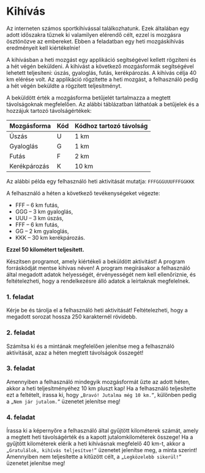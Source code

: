 # Kihívás
Az interneten számos sportkihívással találkozhatunk. Ezek általában egy adott időszakra
tűznek ki valamilyen elérendő célt, ezzel is mozgásra ösztönözve az embereket. Ebben
a feladatban egy heti mozgáskihívás eredményeit kell kiértékelnie!

A kihívásban a heti mozgást egy applikáció segítségével kellett rögzíteni és a hét végén
beküldeni. A kihívást a következő mozgásformák segítségével lehetett teljesíteni: úszás,
gyaloglás, futás, kerékpározás. A kihívás célja 40 km elérése volt. Az applikáció rögzítette
a heti mozgást, a felhasználó pedig a hét végén beküldte a rögzített teljesítményt.

A beküldött érték a mozgásforma betűjelét tartalmazza a megtett távolságoknak
megfelelően. Az alábbi táblázatban láthatóak a betűjelek és a hozzájuk tartozó távolságértékek: 


| Mozgásforma  | Kód    | Kódhoz tartozó távolság |
| ------------ | ------ | ----------------------- |
| Úszás        | U      | 1 km                    |
| Gyaloglás    | G      | 1 km                    |
| Futás        | F      | 2 km                    |
| Kerékpározás | K      | 10 km                   |

Az alábbi példa egy felhasználó heti aktivitását mutatja: 
`FFFGGGUUUFFFGGKKK `

A felhasználó a héten a következő tevékenységeket végezte:
- FFF – 6 km futás,
- GGG – 3 km gyaloglás,
- UUU – 3 km úszás,
- FFF – 6 km futás,
- GG – 2 km gyaloglás,
- KKK – 30 km kerékpározás.

**Ezzel 50 kilométert teljesített.**

Készítsen programot, amely kiértékeli a beküldött aktivitást!
A program forráskódját mentse kihivas néven!
A program megírásakor a felhasználó által megadott adatok helyességét,
érvényességét nem kell ellenőriznie, és feltételezheti, hogy a rendelkezésre álló adatok
a leírtaknak megfelelnek. 

### 1. feladat

Kérje be és tárolja el a felhasználó heti aktivitását! Feltételezheti, hogy a megadott sorozat
hossza 250 karakternél rövidebb. 

### 2. feladat

Számítsa ki és a mintának megfelelően jelenítse meg a felhasználó aktivitását, azaz a héten
megtett távolságok összegét!

### 3. feladat

Amennyiben a felhasználó mindegyik mozgásformát űzte az adott héten, akkor a heti
teljesítményéhez 10 km pluszt kap! Ha a felhasználó teljesítette ezt a feltételt, írassa ki,
hogy `„Bravó! Jutalma még 10 km.”`, különben pedig a `„Nem jár jutalom.”`
üzenetet jelenítse meg! 

### 4. feladat

Írassa ki a képernyőre a felhasználó által gyűjtött kilométerek számát, amely a megtett heti
távolságérték és a kapott jutalomkilométerek összege! Ha a gyűjtött kilométerek elérik
a heti kihívásnak megfelelő 40 km-t, akkor a `„Gratulálok, kihívás teljesítve!”`
üzenetet jelenítse meg, a minta szerint! Amennyiben nem teljesítette a kitűzött célt,
a `„Legközelebb sikerül!”` üzenetet jelenítse meg! 